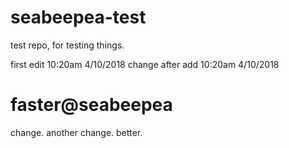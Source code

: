 # seabeepea-test
test repo, for testing things.

first edit 10:20am 4/10/2018
change after add 10:20am 4/10/2018

faster@seabeepea
=======
change.
another change.
better.
